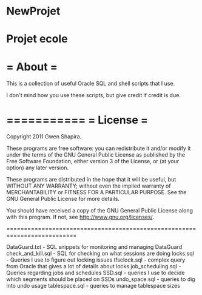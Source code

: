 # NewProjet
Projet ecole
========
= About =
=========

This is a collection of useful Oracle SQL and shell scripts that I use.

I don't mind how you use these scripts, but give credit if credit is due.

===========
= License =
===========

Copyright 2011 Gwen Shapira.

These programs are free software: you can redistribute it and/or modify
it under the terms of the GNU General Public License as published by
the Free Software Foundation, either version 3 of the License, or
(at your option) any later version.

These programs are distributed in the hope that it will be useful,
but WITHOUT ANY WARRANTY; without even the implied warranty of
MERCHANTABILITY or FITNESS FOR A PARTICULAR PURPOSE.  See the
GNU General Public License for more details.

You should have received a copy of the GNU General Public License
along with this program.  If not, see <http://www.gnu.org/licenses/>.

==========================================================================

DataGuard.txt - SQL snippets for monitoring and managing DataGuard
check_and_kill.sql - SQL for checking on what sessions are doing
locks.sql - Queries I use to figure out locking issues
tfsclock.sql - complex query from Oracle that gives a lot of details about locks
job_scheduling.sql - Queries regarding jobs and schedules
SSD.sql - queries I use to decide which segments should be placed on SSDs
undo_space.sql - queries to dig into undo usage
tablespace.sql - queries to manage tablespace sizes

